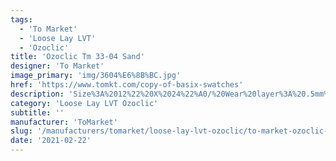 ```yaml
---
tags:
  - 'To Market'
  - 'Loose Lay LVT'
  - 'Ozoclic'
title: 'Ozoclic Tm 33-04 Sand'
designer: 'To Market'
image_primary: 'img/3604%E6%8B%BC.jpg'
href: 'https://www.tomkt.com/copy-of-basix-swatches'
description: 'Size%3A%2012%22%20X%2024%22%A0/%20Wear%20layer%3A%20.5mm%20%2820mil%29%20/%20Edge%3A%20Square%20/%20Thickness%3A%205.0mm%20%3D%A04.0mm%20Vinyl%20Top%20+%201.0mm%20AcoustX%20Sound%20Absorbing%20Backing%20/%20Sq.ft/Ctn%3A%2024%A0/%20Installation%3A%20Snap%20%26%20Click'
category: 'Loose Lay LVT Ozoclic'
subtitle: ''
manufacturer: 'ToMarket'
slug: '/manufacturers/tomarket/loose-lay-lvt-ozoclic/to-market-ozoclic-tm-33-04-sand'
date: '2021-02-22'
---
```

